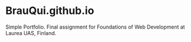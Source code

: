 # BrauQui.github.io
Simple Portfolio. Final assignment for Foundations of Web Development at Laurea UAS, Finland.
